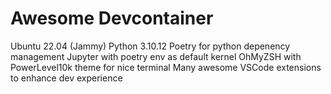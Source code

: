 # Awesome Devcontainer

Ubuntu 22.04 (Jammy)
Python 3.10.12
Poetry for python depenency management
Jupyter with poetry env as default kernel
OhMyZSH with PowerLevel10k theme for nice terminal
Many awesome VSCode extensions to enhance dev experience
